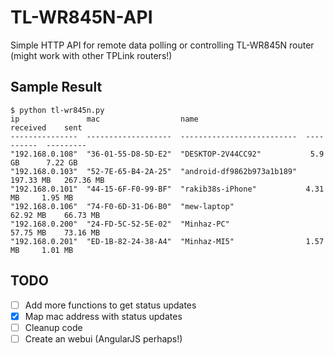 # TL-WR845N-API

Simple HTTP API for remote data polling or controlling TL-WR845N router (might work with other TPLink routers!)

## Sample Result

```
$ python tl-wr845n.py
ip               mac                  name                        received    sent     
---------------  -------------------  --------------------------  ----------  ---------
"192.168.0.108"  "36-01-55-D8-5D-E2"  "DESKTOP-2V44CC92"           5.9 GB      7.22 GB  
"192.168.0.103"  "52-7E-65-B4-2A-25"  "android-df9862b973a1b189"  197.33 MB   267.36 MB
"192.168.0.101"  "44-15-6F-F0-99-BF"  "rakib38s-iPhone"           4.31 MB     1.95 MB  
"192.168.0.106"  "74-F0-6D-31-D6-B0"  "mew-laptop"                62.92 MB    66.73 MB 
"192.168.0.200"  "24-FD-5C-52-5E-02"  "Minhaz-PC"                 57.75 MB    73.16 MB 
"192.168.0.201"  "ED-1B-82-24-38-A4"  "Minhaz-MI5"                1.57 MB     1.01 MB  
```

## TODO

- [ ] Add more functions to get status updates
- [x] Map mac address with status updates
- [ ] Cleanup code
- [ ] Create an webui (AngularJS perhaps!)
